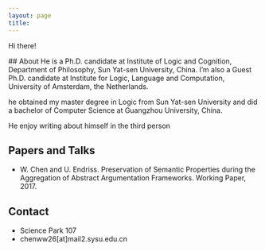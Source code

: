 ```yaml
---
layout: page
title: 
---
```


<p class="message">
  Hi there!
</p>
## About
He is a Ph.D. candidate at Institute of Logic and Cognition, Department of Philosophy, Sun Yat-sen University, China. I’m also a Guest Ph.D. candidate at Institute for Logic, Language and Computation, University of Amsterdam, the Netherlands.

he obtained my master degree in Logic from Sun Yat-sen University and did a bachelor of Computer Science at Guangzhou University, China.

He enjoy writing about himself in the third person

## Papers and Talks
* W. Chen and U. Endriss. Preservation of Semantic Properties during the Aggregation of Abstract Argumentation Frameworks. Working Paper, 2017.

## Contact
* Science Park 107
* chenww26[at]mail2.sysu.edu.cn